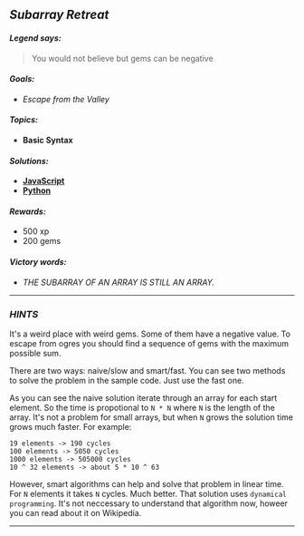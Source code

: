 ## _Subarray Retreat_

#### _Legend says:_
> You would not believe but gems can be negative

#### _Goals:_
+ _Escape from the Valley_

#### _Topics:_
+ **Basic Syntax**

#### _Solutions:_
+ **[JavaScript](subrayRetreat.js)**
+ **[Python](subarray_retreat.py)**

#### _Rewards:_
+ 500 xp
+ 200 gems

#### _Victory words:_
+ _THE SUBARRAY OF AN ARRAY IS STILL AN ARRAY._

___

### _HINTS_

It's a weird place with weird gems. Some of them have a negative value. To escape from ogres you should find a sequence of gems with the maximum possible sum.

There are two ways: naive/slow and smart/fast. You can see two methods to solve the problem in the sample code. Just use the fast one.

As you can see the naive solution iterate through an array for each start element. So the time is propotional to `N * N` where `N` is the length of the array. It's not a problem for small arrays, but when `N` grows the solution time grows much faster. For example:

```
19 elements -> 190 cycles
100 elements -> 5050 cycles
1000 elements -> 505000 cycles
10 ^ 32 elements -> about 5 * 10 ^ 63
```

However, smart algorithms can help and solve that problem in linear time. For `N` elements it takes `N` cycles. Much better. That solution uses `dynamical programming`. It's not neccessary to understand that algorithm now, howeer you can read about it on Wikipedia.

___
